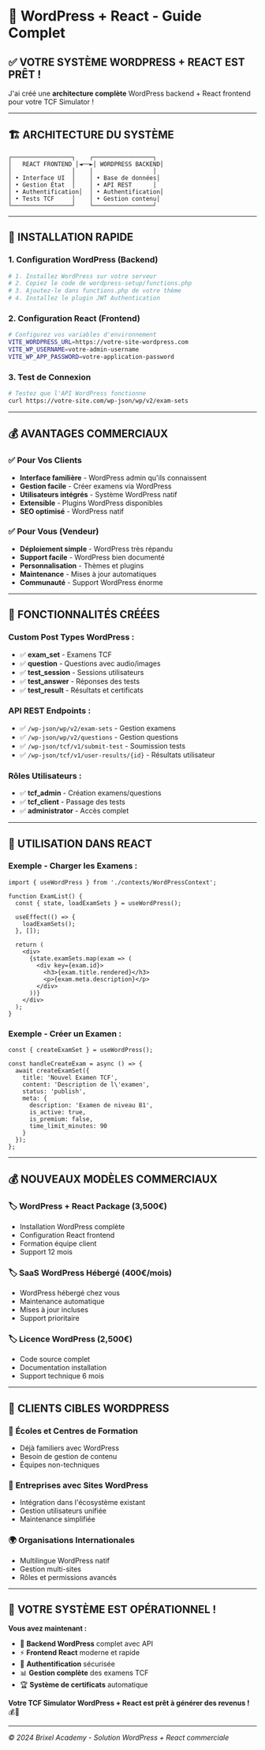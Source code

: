 # 🎯 WordPress + React - Guide Complet

## ✅ **VOTRE SYSTÈME WORDPRESS + REACT EST PRÊT !**

J'ai créé une **architecture complète** WordPress backend + React frontend pour votre TCF Simulator !

---

## 🏗️ **ARCHITECTURE DU SYSTÈME**

```
┌─────────────────┐    ┌─────────────────┐
│   REACT FRONTEND │◄──►│ WORDPRESS BACKEND│
│                 │    │                 │
│ • Interface UI  │    │ • Base de données│
│ • Gestion État  │    │ • API REST      │
│ • Authentification│  │ • Authentification│
│ • Tests TCF     │    │ • Gestion contenu│
└─────────────────┘    └─────────────────┘
```

---

## 🚀 **INSTALLATION RAPIDE**

### **1. Configuration WordPress (Backend)**
```bash
# 1. Installez WordPress sur votre serveur
# 2. Copiez le code de wordpress-setup/functions.php
# 3. Ajoutez-le dans functions.php de votre thème
# 4. Installez le plugin JWT Authentication
```

### **2. Configuration React (Frontend)**
```bash
# Configurez vos variables d'environnement
VITE_WORDPRESS_URL=https://votre-site-wordpress.com
VITE_WP_USERNAME=votre-admin-username
VITE_WP_APP_PASSWORD=votre-application-password
```

### **3. Test de Connexion**
```bash
# Testez que l'API WordPress fonctionne
curl https://votre-site.com/wp-json/wp/v2/exam-sets
```

---

## 💰 **AVANTAGES COMMERCIAUX**

### ✅ **Pour Vos Clients**
- **Interface familière** - WordPress admin qu'ils connaissent
- **Gestion facile** - Créer examens via WordPress
- **Utilisateurs intégrés** - Système WordPress natif
- **Extensible** - Plugins WordPress disponibles
- **SEO optimisé** - WordPress natif

### ✅ **Pour Vous (Vendeur)**
- **Déploiement simple** - WordPress très répandu
- **Support facile** - WordPress bien documenté
- **Personnalisation** - Thèmes et plugins
- **Maintenance** - Mises à jour automatiques
- **Communauté** - Support WordPress énorme

---

## 🎯 **FONCTIONNALITÉS CRÉÉES**

### **Custom Post Types WordPress :**
- ✅ **exam_set** - Examens TCF
- ✅ **question** - Questions avec audio/images
- ✅ **test_session** - Sessions utilisateurs
- ✅ **test_answer** - Réponses des tests
- ✅ **test_result** - Résultats et certificats

### **API REST Endpoints :**
- ✅ `/wp-json/wp/v2/exam-sets` - Gestion examens
- ✅ `/wp-json/wp/v2/questions` - Gestion questions
- ✅ `/wp-json/tcf/v1/submit-test` - Soumission tests
- ✅ `/wp-json/tcf/v1/user-results/{id}` - Résultats utilisateur

### **Rôles Utilisateurs :**
- ✅ **tcf_admin** - Création examens/questions
- ✅ **tcf_client** - Passage des tests
- ✅ **administrator** - Accès complet

---

## 🔧 **UTILISATION DANS REACT**

### **Exemple - Charger les Examens :**
```tsx
import { useWordPress } from './contexts/WordPressContext';

function ExamList() {
  const { state, loadExamSets } = useWordPress();
  
  useEffect(() => {
    loadExamSets();
  }, []);

  return (
    <div>
      {state.examSets.map(exam => (
        <div key={exam.id}>
          <h3>{exam.title.rendered}</h3>
          <p>{exam.meta.description}</p>
        </div>
      ))}
    </div>
  );
}
```

### **Exemple - Créer un Examen :**
```tsx
const { createExamSet } = useWordPress();

const handleCreateExam = async () => {
  await createExamSet({
    title: 'Nouvel Examen TCF',
    content: 'Description de l\'examen',
    status: 'publish',
    meta: {
      description: 'Examen de niveau B1',
      is_active: true,
      is_premium: false,
      time_limit_minutes: 90
    }
  });
};
```

---

## 💰 **NOUVEAUX MODÈLES COMMERCIAUX**

### 🏷️ **WordPress + React Package (3,500€)**
- Installation WordPress complète
- Configuration React frontend
- Formation équipe client
- Support 12 mois

### 🏷️ **SaaS WordPress Hébergé (400€/mois)**
- WordPress hébergé chez vous
- Maintenance automatique
- Mises à jour incluses
- Support prioritaire

### 🏷️ **Licence WordPress (2,500€)**
- Code source complet
- Documentation installation
- Support technique 6 mois

---

## 🎯 **CLIENTS CIBLES WORDPRESS**

### 🏫 **Écoles et Centres de Formation**
- Déjà familiers avec WordPress
- Besoin de gestion de contenu
- Équipes non-techniques

### 🏢 **Entreprises avec Sites WordPress**
- Intégration dans l'écosystème existant
- Gestion utilisateurs unifiée
- Maintenance simplifiée

### 🌍 **Organisations Internationales**
- Multilingue WordPress natif
- Gestion multi-sites
- Rôles et permissions avancés

---

## 🎉 **VOTRE SYSTÈME EST OPÉRATIONNEL !**

**Vous avez maintenant :**
- 🎯 **Backend WordPress** complet avec API
- ⚡ **Frontend React** moderne et rapide
- 🔐 **Authentification** sécurisée
- 📊 **Gestion complète** des examens TCF
- 🏆 **Système de certificats** automatique

**Votre TCF Simulator WordPress + React est prêt à générer des revenus !** 💰🚀

---

*© 2024 Brixel Academy - Solution WordPress + React commerciale*